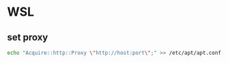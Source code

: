 # WSL

## set proxy

```bash
echo "Acquire::http::Proxy \"http://host:port\";" >> /etc/apt/apt.conf.d/proxy.conf
```